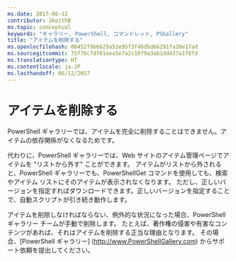 ```yaml
---
ms.date: 2017-06-12
contributor: JKeithB
ms.topic: conceptual
keywords: "ギャラリー, PowerShell, コマンドレット, PSGallery"
title: "アイテムを削除する"
ms.openlocfilehash: 00452f9b6625a51e95f3f46dbd66291fa20e17ad
ms.sourcegitcommit: 75f70c7df01eea5e7a2c16f9a3ab1dd437a1f8fd
ms.translationtype: HT
ms.contentlocale: ja-JP
ms.lasthandoff: 06/12/2017
---
```

# <a name="deleting-items"></a>アイテムを削除する

PowerShell ギャラリーでは、アイテムを完全に削除することはできません。アイテムの依存関係がなくなるためです。

代わりに、PowerShell ギャラリーでは、Web サイトのアイテム管理ページでアイテムを "リストから外す" ことができます。 アイテムがリストから外されると、PowerShell ギャラリーでも、PowerShellGet コマンドを使用しても、検索やアイテム リストにそのアイテムが表示されなくなります。 ただし、正しいバージョンを指定すればダウンロードできます。正しいバージョンを指定することで、自動スクリプトが引き続き動作します。

アイテムを削除しなければならない、例外的な状況になった場合、PowerShell ギャラリー チームが手動で削除します。 たとえば、著作権の侵害や有害なコンテンツがあれば、それはアイテムを削除する正当な理由となります。 その場合、[PowerShell ギャラリー] (http://www.PowerShellGallery.com) からサポート依頼を提出してください。


